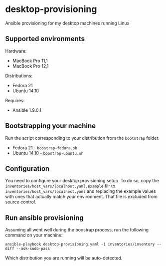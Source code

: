 # desktop-provisioning
Ansible provisioning for my desktop machines running Linux

## Supported environments
Hardware:
* MacBook Pro 11,1
* MacBook Pro 12,1

Distributions:
* Fedora 21
* Ubuntu 14.10

Requires:
* Ansible 1.9.0.1

## Bootstrapping your machine
Run the script corresponding to your distribution from the `bootstrap` folder.

* Fedora 21 - `boostrap-fedora.sh`
* Ubuntu 14.10 - `boostrap-ubuntu.sh`

## Configuration

You need to configure your desktop provisioning setup. To do so, copy the `inventories/host_vars/localhost.yaml.example` filr to `inventories/host_vars/localhost.yaml` and replacing the example values with ones that actually match your environment. That file is excluded from source control. 

## Run ansible provisioning
Assuming all went well during the boostrap process, run the following command on your machine:

    ansible-playbook desktop-provisioning.yaml -i inventories/inventory --diff --ask-sudo-pass

Which distribution you are running will be auto-detected.
